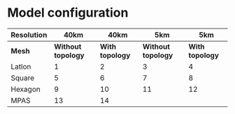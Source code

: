 # Model configuration

| **Resolution** | 40km |  40km | 5km |  5km  |
|----------|----------------------|-------------------|----------------------|-------------------|
| **Mesh** | **Without topology** | **With topology** | **Without topology** | **With topology** |
| Latlon   | 1                    | 2                 | 3                    | 4                 |
| Square   | 5                    | 6                 | 7                    | 8                 |
| Hexagon  | 9                    | 10                | 11                   | 12                |
| MPAS     | 13                   | 14               |                      |                   |
